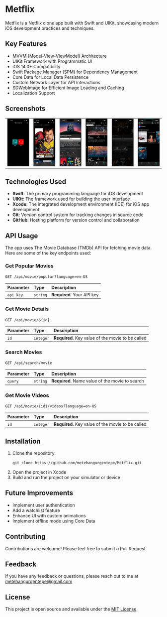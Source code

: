 # Metflix

Metflix is a Netflix clone app built with Swift and UIKit, showcasing modern iOS development practices and techniques.

## Key Features

- MVVM (Model-View-ViewModel) Architecture
- UIKit Framework with Programmatic UI
- iOS 14.0+ Compatibility
- Swift Package Manager (SPM) for Dependency Management
- Core Data for Local Data Persistence
- Custom Network Layer for API Interactions
- SDWebImage for Efficient Image Loading and Caching
- Localization Support

## Screenshots

<table>
  <tr>
    <td><img src="https://raw.githubusercontent.com/metehangurgentepe/Metflix/refs/heads/main/Screenshot/Simulator%20Screenshot%20-%20iPhone%2016%20Pro%20-%202024-10-11%20at%2012.46.53.png" width="200"/></td>
    <td><img src="https://raw.githubusercontent.com/metehangurgentepe/Metflix/refs/heads/main/Screenshot/Simulator%20Screenshot%20-%20iPhone%2016%20Pro%20-%202024-10-11%20at%2012.46.57.png" width="200"/></td>
    <td><img src="https://raw.githubusercontent.com/metehangurgentepe/Metflix/refs/heads/main/Screenshot/Simulator%20Screenshot%20-%20iPhone%2016%20Pro%20-%202024-10-11%20at%2012.47.02.png" width="200"/></td>
    <td><img src="https://raw.githubusercontent.com/metehangurgentepe/Metflix/refs/heads/main/Screenshot/Simulator%20Screenshot%20-%20iPhone%2016%20Pro%20-%202024-10-11%20at%2012.47.18.png" width="200"/></td>
    <td><img src="https://raw.githubusercontent.com/metehangurgentepe/Metflix/refs/heads/main/Screenshot/Simulator%20Screenshot%20-%20iPhone%2016%20Pro%20-%202024-10-11%20at%2012.47.47.png" width="200"/></td>
    <td><img src="https://raw.githubusercontent.com/metehangurgentepe/Metflix/refs/heads/main/Screenshot/Simulator%20Screenshot%20-%20iPhone%2016%20Pro%20-%202024-10-11%20at%2012.49.14.png" width="200"/></td>
  </tr>
</table>

## Technologies Used

- **Swift**: The primary programming language for iOS development
- **UIKit**: The framework used for building the user interface
- **Xcode**: The integrated development environment (IDE) for iOS app development
- **Git**: Version control system for tracking changes in source code
- **GitHub**: Hosting platform for version control and collaboration

## API Usage

The app uses The Movie Database (TMDb) API for fetching movie data. Here are some of the key endpoints used:

### Get Popular Movies

```http
GET /api/movie/popular?language=en-US
```

| Parameter | Type     | Description                |
| :-------- | :------- | :------------------------- |
| `api_key` | `string` | **Required**. Your API key |

### Get Movie Details

```http
GET /api/movie/${id}
```

| Parameter | Type      | Description                                        |
| :-------- | :-------- | :------------------------------------------------- |
| `id`      | `integer` | **Required**. Key value of the movie to be called  |

### Search Movies

```http
GET /api/search/movie
```

| Parameter | Type     | Description                                    |
| :-------- | :------- | :--------------------------------------------- |
| `query`   | `string` | **Required**. Name value of the movie to search|

### Get Movie Videos

```http
GET /api/movie/{id}/videos?language=en-US
```

| Parameter | Type      | Description                                       |
| :-------- | :-------- | :------------------------------------------------ |
| `id`      | `integer` | **Required**. Key value of the movie to be called |

## Installation

1. Clone the repository:
   ```
   git clone https://github.com/metehangurgentepe/Metflix.git
   ```
2. Open the project in Xcode
3. Build and run the project on your simulator or device

## Future Improvements

- Implement user authentication
- Add a watchlist feature
- Enhance UI with custom animations
- Implement offline mode using Core Data

## Contributing

Contributions are welcome! Please feel free to submit a Pull Request.

## Feedback

If you have any feedback or questions, please reach out to me at metehangurgentepe@gmail.com

## License

This project is open source and available under the [MIT License](LICENSE).
